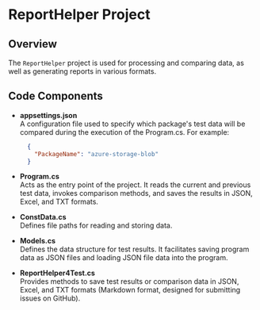 # ReportHelper Project

## Overview
The `ReportHelper` project is used for processing and comparing data, as well as generating reports in various formats.

## Code Components

- **appsettings.json**  
  A configuration file used to specify which package's test data will be compared during the execution of the Program.cs. For example:
  ```json
    {
      "PackageName": "azure-storage-blob"
    }
  ```
- **Program.cs**  
  Acts as the entry point of the project. It reads the current and previous test data, invokes comparison methods, and saves the results in JSON, Excel, and TXT formats.

- **ConstData.cs**  
  Defines file paths for reading and storing data.

- **Models.cs**  
  Defines the data structure for test results. It facilitates saving program data as JSON files and loading JSON file data into the program.

- **ReportHelper4Test.cs**  
  Provides methods to save test results or comparison data in JSON, Excel, and TXT formats (Markdown format, designed for submitting issues on GitHub).